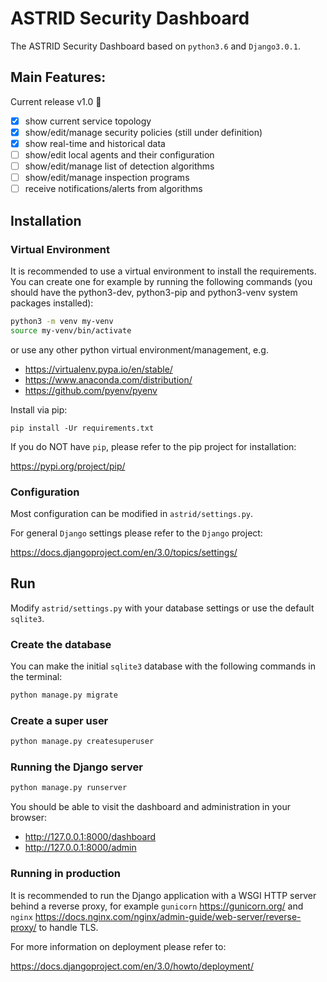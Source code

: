 # ASTRID Security Dashboard

The ASTRID Security Dashboard based on `python3.6` and `Django3.0.1`.

## Main Features:

Current release v1.0 :tada:

- [x] show current service topology
- [x] show/edit/manage security policies (still under definition)
- [x] show real-time and historical data
- [ ] show/edit local agents and their configuration
- [ ] show/edit/manage list of detection algorithms
- [ ] show/edit/manage inspection programs
- [ ] receive notifications/alerts from algorithms

## Installation

### Virtual Environment

It is recommended to use a virtual environment to install the requirements. You can create one for example by running the following commands (you should have the python3-dev, python3-pip and python3-venv system packages installed):

```bash
python3 -m venv my-venv
source my-venv/bin/activate
```

or use any other python virtual environment/management, e.g.

- https://virtualenv.pypa.io/en/stable/
- https://www.anaconda.com/distribution/
- https://github.com/pyenv/pyenv

Install via pip:

```
pip install -Ur requirements.txt
```

If you do NOT have `pip`, please refer to the pip project for installation:

https://pypi.org/project/pip/

### Configuration

Most configuration can be modified in `astrid/settings.py`.

For general `Django` settings please refer to the `Django` project:

https://docs.djangoproject.com/en/3.0/topics/settings/

## Run

Modify `astrid/settings.py` with your database settings or use the default `sqlite3`.

### Create the database

You can make the initial `sqlite3` database with the following commands in the terminal:

```bash
python manage.py migrate
```
### Create a super user

```bash
python manage.py createsuperuser
```

### Running the Django server

```bash
python manage.py runserver
```

You should be able to visit the dashboard and administration in your browser:

- http://127.0.0.1:8000/dashboard
- http://127.0.0.1:8000/admin

### Running in production
It is recommended to run the Django application with a WSGI HTTP server behind a reverse proxy, for example `gunicorn` https://gunicorn.org/ and `nginx` https://docs.nginx.com/nginx/admin-guide/web-server/reverse-proxy/ to handle TLS.

For more information on deployment please refer to:

https://docs.djangoproject.com/en/3.0/howto/deployment/
